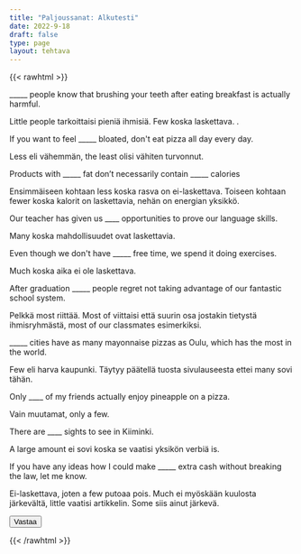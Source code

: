 ```yaml
---
title: "Paljoussanat: Alkutesti"
date: 2022-9-18
draft: false
type: page
layout: tehtava
---
```


{{< rawhtml >}}
<link rel="stylesheet" type="text/css" href="/css/monivalinta2.css"/>
<body class="dark:bg-warmgray-900">
<div class="wrap">
  <div class="row">
  <section data-quiz-item>
    <div class="question">_____ people know that brushing your teeth after eating breakfast is actually harmful.</div>
    <div class="choices" data-choices='["Little","Few"]'></div>
    <p class="info">Little people tarkoittaisi pieniä ihmisiä. Few koska laskettava. .</p>
  </section>
  <section data-quiz-item>
    <div class="question">If you want to feel _____ bloated, don't eat pizza all day every day.</div>
    <div class="choices" data-choices='["less","the least"]'></div>
    <p class="info">Less eli vähemmän, the least olisi vähiten turvonnut.</p>
   </section>
  </div>
  <div class="row">
  <section data-quiz-item>
    <div class="question">Products with _____ fat don’t necessarily contain _____ calories</div>
    <div class="choices" data-choices='["less, fewer", "fewer, fewer", "less, a little", "fewer, a little"]'></div>
    <p class="info">Ensimmäiseen kohtaan less koska rasva on ei-laskettava. Toiseen kohtaan fewer koska kalorit on laskettavia, nehän on energian yksikkö.</p>
  </section>
   <section data-quiz-item>
    <div class="question">Our teacher has given us ____ opportunities to prove our language skills.</div> 
    <div class="choices" data-choices='["many", "much"]'></div>
    <p class="info">Many koska mahdollisuudet ovat laskettavia.</p>
  </section>
  </div>
   <div class="row">
  <section data-quiz-item>
    <div class="question">Even though we don't have _____ free time, we spend it doing exercises.</div>
    <div class="choices" data-choices='["many", "much"]'></div>
    <p class="info">Much koska aika ei ole laskettava.</p>
  </section>
   <section data-quiz-item>
    <div class="question">After graduation _____ people regret not taking advantage of our fantastic school system.</div>
    <div class="choices" data-choices='["most", "most of"]'></div>
    <p class="info">Pelkkä most riittää. Most of viittaisi että suurin osa jostakin tietystä ihmisryhmästä, most of our classmates esimerkiksi.</p>
  </section>
  </div>
    <div class="row">
  <section data-quiz-item>
    <div class="question">_____ cities have as many mayonnaise pizzas as Oulu, which has the most in the world.</div>
    <div class="choices" data-choices='["Many", "Few", "Little", "Many"]'></div>
    <p class="info">Few eli harva kaupunki. Täytyy päätellä tuosta sivulauseesta ettei many sovi tähän.</p>
  </section>
   <section data-quiz-item>
    <div class="question">Only ____ of my friends actually enjoy pineapple on a pizza.</div>
    <div class="choices" data-choices='["few", "many", "a little", "a few"]'></div>
    <p class="info">Vain muutamat, only a few.</p>
  </section>
  </div>
   <div class="row last">
   <section data-quiz-item>
    <div class="question">There are ____ sights to see in Kiiminki.</div>
    <div class="choices" data-choices='["a little", "much", "a lot of", "a large amount of"]'></div>
    <p class="info">A large amount ei sovi koska se vaatisi yksikön verbiä is.</p>
  </section>
  <section data-quiz-item>
    <div class="question">If you have any ideas how I could make _____ extra cash without breaking the law, let me know.</div>
    <div class="choices" data-choices='["a few", "some", "little", "much"]'></div>
    <p class="info">Ei-laskettava, joten a few putoaa pois. Much ei myöskään kuulosta järkevältä, little vaatisi artikkelin. Some siis ainut järkevä.</p>
  </section>
  </div>
</div>
  <div id="emc-score"></div>
  <div class="submit">
  <button id="emc-submit">Vastaa</button>
  </div>
 
 <script src='https://cdnjs.cloudflare.com/ajax/libs/jquery/2.1.3/jquery.min.js'></script>
 
</body>
</html>

<script>
  
    (function($) {
  $.fn.emc = function(options) {
    
    var defaults = {
      key: [],
      scoring: "normal",
      progress: true
    },
    settings = $.extend(defaults,options),
    $quizItems = $('[data-quiz-item]'),
    $choices = $('[data-choices]'),
    itemCount = $quizItems.length,
    chosen = [],
    $option = null,
    $label = null;
    
   emcInit();
    
   if (settings.progress) {
      var $bar = $('#emc-progress'),
          $inner = $('<div id="emc-progress_inner"></div>'),
          $perc = $('<span id="emc-progress_ind">0/'+itemCount+'</span>');
      $bar.append($inner).prepend($perc);
    }
    
    function emcInit() {
      $quizItems.each( function(index,value) {
      var $this = $(this),
          $choiceEl = $this.find('.choices'),
          choices = $choiceEl.data('choices');
        for (var i = 0; i < choices.length; i++) {
          $option = $('<input name="'+index+'" id="'+index+'_'+i+'" type="radio">');
          $label = $('<label for="'+index+'_'+i+'">'+choices[i]+'</label>');
          $choiceEl.append($option).append($label);
         
          $option.on( 'change', function() {
            return getChosen();
          }); 
        }
      });
    }
    
    function getChosen() {
      chosen = [];
      $choices.each( function() {
        var $inputs = $(this).find('input[type="radio"]');
        $inputs.each( function(index,value) {
          if($(this).is(':checked')) {
            chosen.push(index + 1);
          }
        });
      });
      getProgress();
    }
    
    function getProgress() {
      var prog = (chosen.length / itemCount) * 100 + "%",
          $submit = $('#emc-submit');
      if (settings.progress) {
        $perc.text(chosen.length+'/'+itemCount);  
        $inner.css({height: prog});
      }
      if (chosen.length === itemCount) {
        $submit.addClass('ready-show');
        $submit.click( function(){
          return scoreNormal();
        });
      }
    }
    
    function scoreNormal() {
      var wrong = [],
          score = null,
          $scoreEl = $('#emc-score');
      for (var i = 0; i < itemCount; i++) {
        if (chosen[i] != settings.key[i]) {
          wrong.push(i);
        }
      }
      $quizItems.each( function(index) {
        var $this = $(this);
        if ($.inArray(index, wrong) !== -1 ) {
         $this.removeClass('item-correct').addClass('item-incorrect');
        } else {
          $this.removeClass('item-incorrect').addClass('item-correct');
        }
      });
      
      score = ((itemCount - wrong.length) / itemCount).toFixed(2) * 100 + "%";
      $scoreEl.text("Vastauksista oikein "+score).addClass('new-score');
    }
 
  }
}(jQuery));
 
 
$(document).emc({
  key: ["1","1","1","1","2","1","2","4","3","2"]
});</script>
{{< /rawhtml >}}